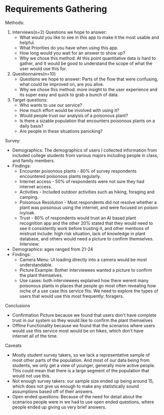 # Requirements Gathering

Methods:
1. Interviews(n=2) Questions we hope to answer: 
   - What would you like to see in this app to make it the most usable and helpful. 
   - What Priorities do you have when using this app.
   - How long would you wait for an answer to show up?
   - Why we chose this method: At this point quantitative data is hard to gather, and It would be good to understand the scope of what the user would use this for.
2. Questionnaires(n=10)
   - Questions we hope to answer: Parts of the flow that were confusing, what could be improved on, are you alive.
   - Why we chose this method: more insight to the user experience and its super easy and quick to grab a bunch of data.
3. Target questions:
   - Who wants to use our service?
   - How much effort would be involved with using it?
   - Would people trust our analysis of a poisonous plant?
   - Is there a sizable population that encounters poisonous plants on a daily basis?
   - Are people in these situations panicking?


Survey:
 - Demographics: The demographics of users I collected information from included college students from various majors including people in class, and family members.
 - Findings: 
    - Encounter poisonous plants - 80%  of survey respondents encountered poisonous plants regularly.
    - Internet access - 50% of respondents were not sure they had internet access.
    - Activities - Included outdoor activities such as hiking, foraging and camping.
    - Poisonous Resolution - Most respondents did not resolve whether a plant was poisonous using the internet, and were focused on poison ivy/oak.
    - Trust - 80% of respondents would trust an AI based plant recognition app and the other 20% stated that they would need to see it consistently work before
      trusting it, and other mentions of mistrust include: high risk situation, lack of knowledge in plant database, and others would need a picture to confirm           themselves.
Interview:
 - Demographics: ages ranged from 21-24
 - Findings:
    - Camera Menu: UI loading directly into a camera would be most understandable.
    - Picture Example: Bother interviewees wanted a picture to confirm the plant themselves.
    - Use cases: both interviewees explained how there werent many poisonous plants in places that people go most often revealing how niche of a use case this             service fits. We need to explore the types of users that would use this most frequently: foragers.



Conclusions 
 - Confirmation Picture because we found that users don't have complete trust in our system so they would like to confirm the plant themselves
 - Offline Functionality because we found that the scenarios where users would use this service most would be on hikes, which don’t have internet all of the time.



Caveats
 - Mostly student survey takers, so we lack a representative sample of most other parts of the population. And most of our data being from students, we only get a      view of younger, generally more active people. This could mean that there is a large segment of the population that would not use this.
 - Not enough survey takers: our sample size ended up being around 15, which does not give us enough to make any statistically sound assumptions based off of their    answers.
 - Open ended questions: Because of the need for detail about the scenarios people were in we had to use open ended questions, where people ended up giving us very    brief answers.

